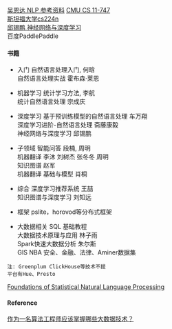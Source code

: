 [吴恩达 NLP 参考资料](https://www.bilibili.com/video/BV1Co4y1279R)
[CMU CS 11-747](https://www.bilibili.com/video/BV1Sb4y1X7pY)  
[斯坦福大学cs224n](https://web.stanford.edu/class/cs224n/)  
[邱锡鹏 神经网络与深度学习](https://nndl.github.io/)  
百度PaddlePaddle

#### 书籍

- 入门
自然语言处理入门, 何晗  
自然语言处理实战 霍布森·莱恩  

- 机器学习
统计学习方法, 李航  
统计自然语言处理 宗成庆  

- 深度学习
基于预训练模型的自然语言处理 车万翔  
深度学习进阶-自然语言处理 斋藤康毅  
神经网络与深度学习 邱锡鹏  

- 子领域
智能问答  段楠, 周明  
机器翻译   李沐 刘树杰 张冬冬 周明  
知识图谱  赵军  
机器翻译 基础与模型 肖桐  

- 综合
深度学习推荐系统  王喆  
知识图谱与深度学习 刘知远  

- 框架
pslite，horovod等分布式框架


- 大数据相关
SQL 基础教程  
大数据技术原理与应用 林子雨  
Spark快速大数据分析 朱尔斯  
GIS
NBA
安全、金融、法律、Aminer数据集

~~~
注: Greenplum ClickHouse等技术不提
平台有Hue、Presto
~~~

[Foundations of Statistical Natural Language Processing](https://nlp.stanford.edu/fsnlp/intro/)

#### Reference
[作为一名算法工程师应该掌握哪些大数据技术？](https://www.zhihu.com/question/547148412/answer/2615821328)
